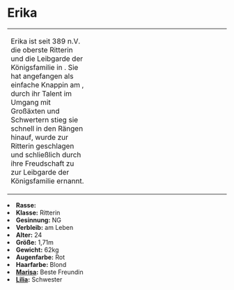 # Erika

<primary-label ref="npc"/>

<secondary-label ref="faergria"/>

<secondary-label ref="adrestia"/>

<secondary-label ref="vasall"/>

<secondary-label ref="justicia"/>

<table>
<tr><td>
<p>
Erika ist seit 389 n.V. die oberste Ritterin und die Leibgarde der Königsfamilie in
<a href="Kings-Cliffs.md" anchor="aegir"></a>. Sie hat angefangen als einfache Knappin am
<a href="Kings-Cliffs.md" anchor="schloss-aegir"></a>, durch ihr Talent im Umgang mit Großäxten und Schwertern stieg
sie schnell in den Rängen hinauf, wurde zur Ritterin geschlagen und schließlich durch ihre Freudschaft zu
<a href="Marisa.md"></a> zur Leibgarde der Königsfamilie ernannt.
</p>

</td><td width="300">
<!-- Edit here -->
<img src="erika.png" alt="" />
</td></tr>
</table>

<procedure title="Allgemeine Informationen">
<list columns="3">
<li><b>Rasse:</b> <a href="Folks.md" anchor="menschen"></a></li>
<li><b>Klasse:</b> Ritterin</li>
<li><b>Gesinnung:</b> NG</li>
<li><b>Verbleib:</b> am Leben</li>
</list>
</procedure>

<procedure title="Aussehen">
<list columns="3">
<li><b>Alter:</b> 24</li>
<li><b>Größe:</b> 1,71m</li>
<li><b>Gewicht:</b> 62kg</li>
<li><b>Augenfarbe:</b> Rot</li>
<li><b>Haarfarbe:</b> Blond</li>
</list>
</procedure>

<procedure title="Beziehungen">
<list columns="3">
<li><b><a href="Marisa.md">Marisa</a>:</b> Beste Freundin</li>
<li><b><a href="Lilia.md">Lilia</a>:</b> Schwester</li>
</list>
</procedure>

<!--
## Notizen

- **Ziele:** 
- **Geheimnisse:** 
-->